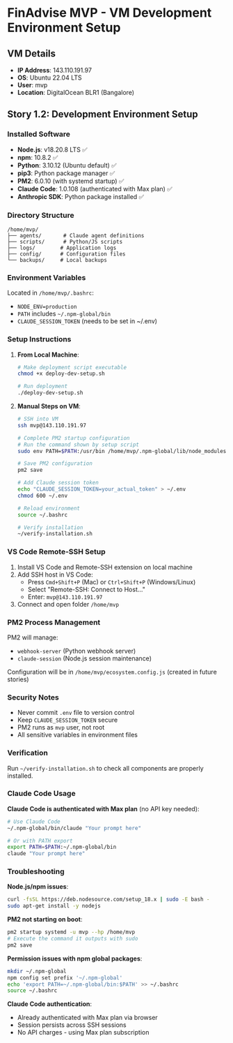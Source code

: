 # FinAdvise MVP - VM Development Environment Setup

## VM Details
- **IP Address**: 143.110.191.97
- **OS**: Ubuntu 22.04 LTS
- **User**: mvp
- **Location**: DigitalOcean BLR1 (Bangalore)

## Story 1.2: Development Environment Setup

### Installed Software
- **Node.js**: v18.20.8 LTS ✅
- **npm**: 10.8.2 ✅
- **Python**: 3.10.12 (Ubuntu default) ✅
- **pip3**: Python package manager ✅
- **PM2**: 6.0.10 (with systemd startup) ✅
- **Claude Code**: 1.0.108 (authenticated with Max plan) ✅
- **Anthropic SDK**: Python package installed ✅

### Directory Structure
```
/home/mvp/
├── agents/       # Claude agent definitions
├── scripts/      # Python/JS scripts
├── logs/        # Application logs
├── config/      # Configuration files
└── backups/     # Local backups
```

### Environment Variables
Located in `/home/mvp/.bashrc`:
- `NODE_ENV=production`
- `PATH` includes `~/.npm-global/bin`
- `CLAUDE_SESSION_TOKEN` (needs to be set in ~/.env)

### Setup Instructions

1. **From Local Machine**:
   ```bash
   # Make deployment script executable
   chmod +x deploy-dev-setup.sh
   
   # Run deployment
   ./deploy-dev-setup.sh
   ```

2. **Manual Steps on VM**:
   ```bash
   # SSH into VM
   ssh mvp@143.110.191.97
   
   # Complete PM2 startup configuration
   # Run the command shown by setup script
   sudo env PATH=$PATH:/usr/bin /home/mvp/.npm-global/lib/node_modules/pm2/bin/pm2 startup systemd -u mvp --hp /home/mvp
   
   # Save PM2 configuration
   pm2 save
   
   # Add Claude session token
   echo "CLAUDE_SESSION_TOKEN=your_actual_token" > ~/.env
   chmod 600 ~/.env
   
   # Reload environment
   source ~/.bashrc
   
   # Verify installation
   ~/verify-installation.sh
   ```

### VS Code Remote-SSH Setup

1. Install VS Code and Remote-SSH extension on local machine
2. Add SSH host in VS Code:
   - Press `Cmd+Shift+P` (Mac) or `Ctrl+Shift+P` (Windows/Linux)
   - Select "Remote-SSH: Connect to Host..."
   - Enter: `mvp@143.110.191.97`
3. Connect and open folder `/home/mvp`

### PM2 Process Management

PM2 will manage:
- `webhook-server` (Python webhook server)
- `claude-session` (Node.js session maintenance)

Configuration will be in `/home/mvp/ecosystem.config.js` (created in future stories)

### Security Notes
- Never commit `.env` file to version control
- Keep `CLAUDE_SESSION_TOKEN` secure
- PM2 runs as `mvp` user, not root
- All sensitive variables in environment files

### Verification
Run `~/verify-installation.sh` to check all components are properly installed.

### Claude Code Usage

**Claude Code is authenticated with Max plan** (no API key needed):
```bash
# Use Claude Code
~/.npm-global/bin/claude "Your prompt here"

# Or with PATH export
export PATH=$PATH:~/.npm-global/bin
claude "Your prompt here"
```

### Troubleshooting

**Node.js/npm issues**:
```bash
curl -fsSL https://deb.nodesource.com/setup_18.x | sudo -E bash -
sudo apt-get install -y nodejs
```

**PM2 not starting on boot**:
```bash
pm2 startup systemd -u mvp --hp /home/mvp
# Execute the command it outputs with sudo
pm2 save
```

**Permission issues with npm global packages**:
```bash
mkdir ~/.npm-global
npm config set prefix '~/.npm-global'
echo 'export PATH=~/.npm-global/bin:$PATH' >> ~/.bashrc
source ~/.bashrc
```

**Claude Code authentication**:
- Already authenticated with Max plan via browser
- Session persists across SSH sessions
- No API charges - using Max plan subscription